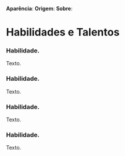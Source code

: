 **Aparência**: 
**Origem**: 
**Sobre**: 
# Habilidades e Talentos

### Habilidade.

Texto.

### Habilidade.

Texto.

### Habilidade.

Texto.

### Habilidade.

Texto.